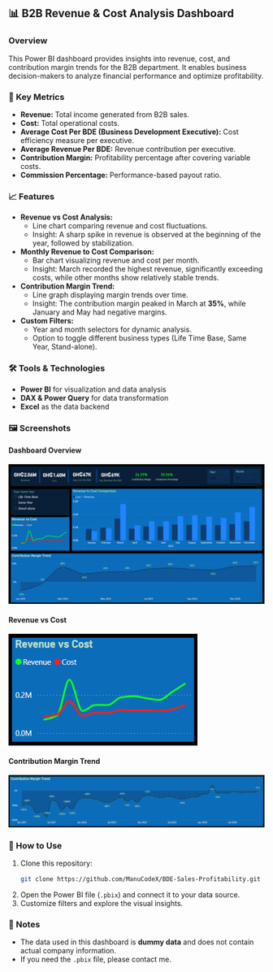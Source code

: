 ## 📊 B2B Revenue & Cost Analysis Dashboard  

### Overview  
This Power BI dashboard provides insights into revenue, cost, and contribution margin trends for the B2B department. It enables business decision-makers to analyze financial performance and optimize profitability.  

### 🔹 Key Metrics  
- **Revenue:** Total income generated from B2B sales.  
- **Cost:** Total operational costs.  
- **Average Cost Per BDE (Business Development Executive):** Cost efficiency measure per executive.  
- **Average Revenue Per BDE:** Revenue contribution per executive.  
- **Contribution Margin:** Profitability percentage after covering variable costs.  
- **Commission Percentage:** Performance-based payout ratio.  

### 📈 Features  
- **Revenue vs Cost Analysis:**  
  - Line chart comparing revenue and cost fluctuations.  
  - Insight: A sharp spike in revenue is observed at the beginning of the year, followed by stabilization.  
- **Monthly Revenue to Cost Comparison:**  
  - Bar chart visualizing revenue and cost per month.  
  - Insight: March recorded the highest revenue, significantly exceeding costs, while other months show relatively stable trends.  
- **Contribution Margin Trend:**  
  - Line graph displaying margin trends over time.  
  - Insight: The contribution margin peaked in March at **35%**, while January and May had negative margins.  
- **Custom Filters:**  
  - Year and month selectors for dynamic analysis.  
  - Option to toggle different business types (Life Time Base, Same Year, Stand-alone).  

### 🛠️ Tools & Technologies  
- **Power BI** for visualization and data analysis  
- **DAX & Power Query** for data transformation  
- **Excel** as the data backend  

### 🖼️ Screenshots  
#### Dashboard Overview  
![Dashboard Overview](screenshots/Overview.png)  

#### Revenue vs Cost  
![Revenue vs Cost](screenshots/Trend.png)  

#### Contribution Margin Trend  
![Contribution Margin Trend](screenshots/Contribution.png)  

### 🚀 How to Use  
1. Clone this repository:  
   ```bash  
   git clone https://github.com/ManuCodeX/BDE-Sales-Profitability.git  
   ```  
2. Open the Power BI file (`.pbix`) and connect it to your data source.  
3. Customize filters and explore the visual insights.  

### 📢 Notes  
- The data used in this dashboard is **dummy data** and does not contain actual company information.  
- If you need the `.pbix` file, please contact me.  
